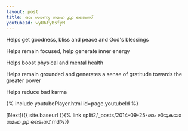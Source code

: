 ```yaml
---
layout: post
title: ഓം ശരണ്യ നമഹ ൧൧ ടൈംസ്
youtubeId: wyU6fyBsfyM
---
```

 
 
Helps get goodness, bliss and peace and God's blessings
 
Helps remain focused, help generate inner energy 
 
Helps boost physical and mental health 
 
Helps remain grounded and generates a sense of gratitude towards the greater power 
 
Helps reduce bad karma
 
 
 
 


{% include youtubePlayer.html id=page.youtubeId %}
 
[Next]({{ site.baseurl }}{% link  split2/_posts/2014-09-25-ഓം ട്രിയുകയാ നമഹ ൧൧ ടൈംസ്.md%})
 
